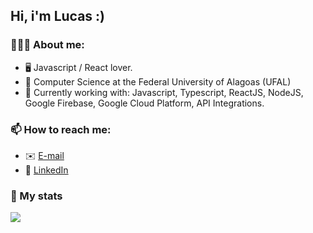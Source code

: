 ## Hi, i'm Lucas :)

### 🙋🏽‍♂️ About me:
- 🖥️ Javascript / React lover.
- 📘 Computer Science at the Federal University of Alagoas (UFAL)
- 🔭 Currently working with: Javascript, Typescript, ReactJS, NodeJS, Google Firebase, Google Cloud Platform, API Integrations.

### 📫 How to reach me:
-  ✉️ [E-mail](mailto:lucas.ol.tnr@gmail.com)
-  🔷 [LinkedIn](https://www.linkedin.com/in/lucas-ten%C3%B3rio-74502a1a1/)

### 📝 My stats
<a href="https://github.com/lucastnr">
  <img align="center" src="https://github-readme-stats.vercel.app/api?username=lucastnr&show_icons=true" />
</a>
